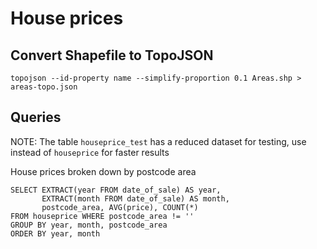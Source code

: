 # House prices

## Convert Shapefile to TopoJSON

```topojson --id-property name --simplify-proportion 0.1 Areas.shp > areas-topo.json```

## Queries

NOTE: The table `houseprice_test` has a reduced dataset for testing, use instead of `houseprice` for
faster results

House prices broken down by postcode area
```
SELECT EXTRACT(year FROM date_of_sale) AS year,
       EXTRACT(month FROM date_of_sale) AS month,
       postcode_area, AVG(price), COUNT(*)
FROM houseprice WHERE postcode_area != ''
GROUP BY year, month, postcode_area
ORDER BY year, month
```
